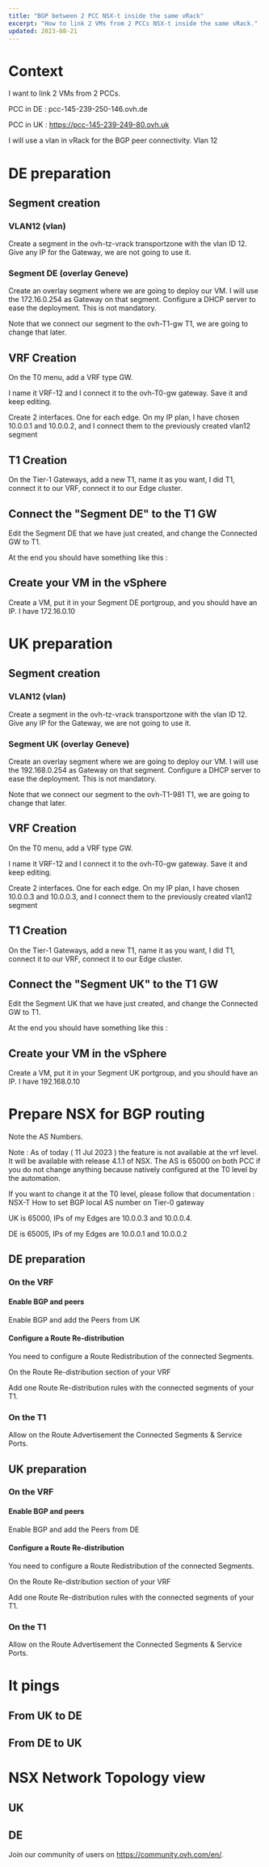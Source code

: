 ```yaml
---
title: "BGP between 2 PCC NSX-t inside the same vRack"
excerpt: "How to link 2 VMs from 2 PCCs NSX-t inside the same vRack."
updated: 2023-08-21
---
```

 
# Context
I want to link 2 VMs from 2 PCCs.



PCC in DE : pcc-145-239-250-146.ovh.de

PCC in UK : https://pcc-145-239-249-80.ovh.uk

I will use a vlan in vRack for the BGP peer connectivity. Vlan 12

# DE preparation
## Segment creation
### VLAN12 (vlan)
Create a segment in the ovh-tz-vrack transportzone with the vlan ID 12. Give any IP for the Gateway, we are not going to use it.

### Segment DE (overlay Geneve)
Create an overlay segment where we are going to deploy our VM. I will use the 172.16.0.254 as Gateway on that segment. Configure a DHCP server to ease the deployment. This is not mandatory.

Note that we connect our segment to the ovh-T1-gw T1, we are going to change that later.

## VRF Creation
On the T0 menu, add a VRF type GW.

I name it VRF-12 and I connect it to the ovh-T0-gw gateway. Save it and keep editing.

Create 2 interfaces. One for each edge. On my IP plan, I have chosen 10.0.0.1 and 10.0.0.2, and I connect them to the previously created vlan12 segment

## T1 Creation
On the Tier-1 Gateways, add a new T1, name it as you want, I did T1, connect it to our VRF, connect it to our Edge cluster.

## Connect the "Segment DE" to the T1 GW
Edit the Segment DE that we have just created, and change the Connected GW to T1.

At the end you should have something like this :

## Create your VM in the vSphere
Create a VM, put it in your Segment DE portgroup, and you should have an IP. I have 172.16.0.10

# UK preparation
## Segment creation
### VLAN12 (vlan)
Create a segment in the ovh-tz-vrack transportzone with the vlan ID 12. Give any IP for the Gateway, we are not going to use it.

### Segment UK (overlay Geneve)
Create an overlay segment where we are going to deploy our VM. I will use the 192.168.0.254 as Gateway on that segment. Configure a DHCP server to ease the deployment. This is not mandatory.

Note that we connect our segment to the ovh-T1-981 T1, we are going to change that later.

## VRF Creation
On the T0 menu, add a VRF type GW.

I name it VRF-12 and I connect it to the ovh-T0-gw gateway. Save it and keep editing.

Create 2 interfaces. One for each edge. On my IP plan, I have chosen 10.0.0.3 and 10.0.0.3, and I connect them to the previously created vlan12 segment

## T1 Creation
On the Tier-1 Gateways, add a new T1, name it as you want, I did T1, connect it to our VRF, connect it to our Edge cluster.

## Connect the "Segment UK" to the T1 GW
Edit the Segment UK that we have just created, and change the Connected GW to T1.

At the end you should have something like this :

## Create your VM in the vSphere
Create a VM, put it in your Segment UK portgroup, and you should have an IP. I have 192.168.0.10

# Prepare NSX for BGP routing
Note the AS Numbers.

Note : As of today ( 11 Jul 2023 ) the feature is not available at the vrf level. It will be available with release 4.1.1 of NSX. The AS is 65000 on both PCC if you do not change anything because natively configured at the T0 level by the automation.

If you want to change it at the T0 level, please follow that documentation : NSX-T How to set BGP local AS number on Tier-0 gateway

UK is 65000, IPs of my Edges are 10.0.0.3 and 10.0.0.4.

DE is 65005, IPs of my Edges are 10.0.0.1 and 10.0.0.2

## DE preparation
### On the VRF
#### Enable BGP and peers
Enable BGP and add the Peers from UK

#### Configure a Route Re-distribution
You need to configure a Route Redistribution of the connected Segments.

On the Route Re-distribution section of your VRF

Add one Route Re-distribution rules with the connected segments of your T1.

### On the T1
Allow on the Route Advertisement the Connected Segments & Service Ports.

## UK preparation
### On the VRF
#### Enable BGP and peers
Enable BGP and add the Peers from DE

#### Configure a Route Re-distribution
You need to configure a Route Redistribution of the connected Segments.

On the Route Re-distribution section of your VRF

Add one Route Re-distribution rules with the connected segments of your T1.

### On the T1
Allow on the Route Advertisement the Connected Segments & Service Ports.

# It pings
## From UK to DE

## From DE to UK

# NSX Network Topology view
## UK

## DE
  
Join our community of users on <https://community.ovh.com/en/>.
